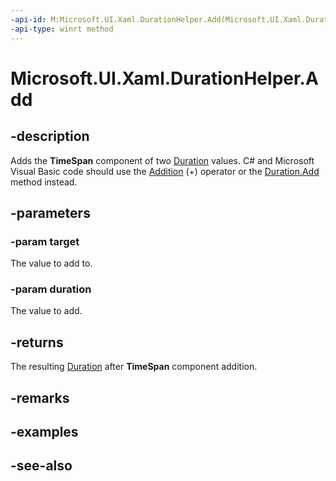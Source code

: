 ```yaml
---
-api-id: M:Microsoft.UI.Xaml.DurationHelper.Add(Microsoft.UI.Xaml.Duration,Microsoft.UI.Xaml.Duration)
-api-type: winrt method
---
```


<!-- Method syntax
public Windows.UI.Xaml.Duration Add(Windows.UI.Xaml.Duration target, Windows.UI.Xaml.Duration duration)
-->

# Microsoft.UI.Xaml.DurationHelper.Add

## -description

Adds the **TimeSpan** component of two [Duration](duration.md) values. C# and Microsoft Visual Basic code should use the [Addition](/dotnet/api/windows.ui.xaml.duration.op_addition?view=dotnet-uwp-10.0&preserve-view=true) (+) operator or the [Duration.Add](duration_add.md) method instead.

## -parameters

### -param target

The value to add to.

### -param duration

The value to add.

## -returns

The resulting [Duration](duration.md) after **TimeSpan** component addition.

## -remarks

## -examples

## -see-also
